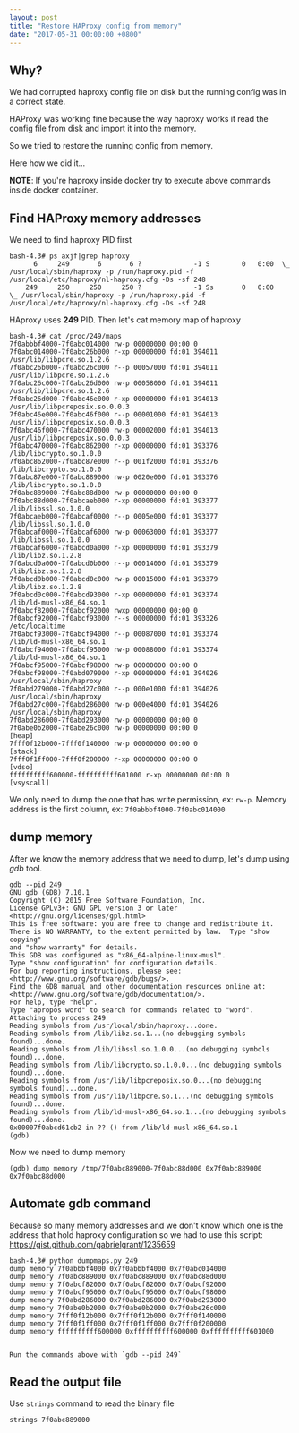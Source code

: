 ```yaml
---
layout: post
title: "Restore HAProxy config from memory"
date: "2017-05-31 00:00:00 +0800"
---
```


## Why?

We had corrupted haproxy config file on disk but the running config was in a correct state.

HAProxy was working fine because the way haproxy works it read the config file from disk
and import it into the memory.

So we tried to restore the running config from memory.

Here how we did it...

<!--more-->

**NOTE**: If you're haproxy inside docker try to execute above commands inside docker container.

## Find HAProxy memory addresses

We need to find haproxy PID first
```
bash-4.3# ps axjf|grep haproxy
      6     249       6       6 ?             -1 S        0   0:00  \_ /usr/local/sbin/haproxy -p /run/haproxy.pid -f /usr/local/etc/haproxy/nl-haproxy.cfg -Ds -sf 248
    249     250     250     250 ?             -1 Ss       0   0:00      \_ /usr/local/sbin/haproxy -p /run/haproxy.pid -f /usr/local/etc/haproxy/nl-haproxy.cfg -Ds -sf 248
```

HAproxy uses **249** PID.
Then let's cat memory map of haproxy

```
bash-4.3# cat /proc/249/maps
7f0abbbf4000-7f0abc014000 rw-p 00000000 00:00 0
7f0abc014000-7f0abc26b000 r-xp 00000000 fd:01 394011                     /usr/lib/libpcre.so.1.2.6
7f0abc26b000-7f0abc26c000 r--p 00057000 fd:01 394011                     /usr/lib/libpcre.so.1.2.6
7f0abc26c000-7f0abc26d000 rw-p 00058000 fd:01 394011                     /usr/lib/libpcre.so.1.2.6
7f0abc26d000-7f0abc46e000 r-xp 00000000 fd:01 394013                     /usr/lib/libpcreposix.so.0.0.3
7f0abc46e000-7f0abc46f000 r--p 00001000 fd:01 394013                     /usr/lib/libpcreposix.so.0.0.3
7f0abc46f000-7f0abc470000 rw-p 00002000 fd:01 394013                     /usr/lib/libpcreposix.so.0.0.3
7f0abc470000-7f0abc862000 r-xp 00000000 fd:01 393376                     /lib/libcrypto.so.1.0.0
7f0abc862000-7f0abc87e000 r--p 001f2000 fd:01 393376                     /lib/libcrypto.so.1.0.0
7f0abc87e000-7f0abc889000 rw-p 0020e000 fd:01 393376                     /lib/libcrypto.so.1.0.0
7f0abc889000-7f0abc88d000 rw-p 00000000 00:00 0
7f0abc88d000-7f0abcaeb000 r-xp 00000000 fd:01 393377                     /lib/libssl.so.1.0.0
7f0abcaeb000-7f0abcaf0000 r--p 0005e000 fd:01 393377                     /lib/libssl.so.1.0.0
7f0abcaf0000-7f0abcaf6000 rw-p 00063000 fd:01 393377                     /lib/libssl.so.1.0.0
7f0abcaf6000-7f0abcd0a000 r-xp 00000000 fd:01 393379                     /lib/libz.so.1.2.8
7f0abcd0a000-7f0abcd0b000 r--p 00014000 fd:01 393379                     /lib/libz.so.1.2.8
7f0abcd0b000-7f0abcd0c000 rw-p 00015000 fd:01 393379                     /lib/libz.so.1.2.8
7f0abcd0c000-7f0abcd93000 r-xp 00000000 fd:01 393374                     /lib/ld-musl-x86_64.so.1
7f0abcf82000-7f0abcf92000 rwxp 00000000 00:00 0
7f0abcf92000-7f0abcf93000 r--s 00000000 fd:01 393326                     /etc/localtime
7f0abcf93000-7f0abcf94000 r--p 00087000 fd:01 393374                     /lib/ld-musl-x86_64.so.1
7f0abcf94000-7f0abcf95000 rw-p 00088000 fd:01 393374                     /lib/ld-musl-x86_64.so.1
7f0abcf95000-7f0abcf98000 rw-p 00000000 00:00 0
7f0abcf98000-7f0abd079000 r-xp 00000000 fd:01 394026                     /usr/local/sbin/haproxy
7f0abd279000-7f0abd27c000 r--p 000e1000 fd:01 394026                     /usr/local/sbin/haproxy
7f0abd27c000-7f0abd286000 rw-p 000e4000 fd:01 394026                     /usr/local/sbin/haproxy
7f0abd286000-7f0abd293000 rw-p 00000000 00:00 0
7f0abe0b2000-7f0abe26c000 rw-p 00000000 00:00 0                          [heap]
7fff0f12b000-7fff0f140000 rw-p 00000000 00:00 0                          [stack]
7fff0f1ff000-7fff0f200000 r-xp 00000000 00:00 0                          [vdso]
ffffffffff600000-ffffffffff601000 r-xp 00000000 00:00 0                  [vsyscall]
```

We only need to dump the one that has write permission, ex: `rw-p`.
Memory address is the first column, ex: `7f0abbbf4000-7f0abc014000`

## dump memory

After we know the memory address that we need to dump, let's dump using *gdb* tool.

```
gdb --pid 249
GNU gdb (GDB) 7.10.1
Copyright (C) 2015 Free Software Foundation, Inc.
License GPLv3+: GNU GPL version 3 or later <http://gnu.org/licenses/gpl.html>
This is free software: you are free to change and redistribute it.
There is NO WARRANTY, to the extent permitted by law.  Type "show copying"
and "show warranty" for details.
This GDB was configured as "x86_64-alpine-linux-musl".
Type "show configuration" for configuration details.
For bug reporting instructions, please see:
<http://www.gnu.org/software/gdb/bugs/>.
Find the GDB manual and other documentation resources online at:
<http://www.gnu.org/software/gdb/documentation/>.
For help, type "help".
Type "apropos word" to search for commands related to "word".
Attaching to process 249
Reading symbols from /usr/local/sbin/haproxy...done.
Reading symbols from /lib/libz.so.1...(no debugging symbols found)...done.
Reading symbols from /lib/libssl.so.1.0.0...(no debugging symbols found)...done.
Reading symbols from /lib/libcrypto.so.1.0.0...(no debugging symbols found)...done.
Reading symbols from /usr/lib/libpcreposix.so.0...(no debugging symbols found)...done.
Reading symbols from /usr/lib/libpcre.so.1...(no debugging symbols found)...done.
Reading symbols from /lib/ld-musl-x86_64.so.1...(no debugging symbols found)...done.
0x00007f0abcd61cb2 in ?? () from /lib/ld-musl-x86_64.so.1
(gdb)
```

Now we need to dump memory
```
(gdb) dump memory /tmp/7f0abc889000-7f0abc88d000 0x7f0abc889000 0x7f0abc88d000
```

## Automate gdb command

Because so many memory addresses and we don't know which one is the address that hold
haproxy configuration so we had to use this script:
https://gist.github.com/gabrielgrant/1235659

```
bash-4.3# python dumpmaps.py 249
dump memory 7f0abbbf4000 0x7f0abbbf4000 0x7f0abc014000
dump memory 7f0abc889000 0x7f0abc889000 0x7f0abc88d000
dump memory 7f0abcf82000 0x7f0abcf82000 0x7f0abcf92000
dump memory 7f0abcf95000 0x7f0abcf95000 0x7f0abcf98000
dump memory 7f0abd286000 0x7f0abd286000 0x7f0abd293000
dump memory 7f0abe0b2000 0x7f0abe0b2000 0x7f0abe26c000
dump memory 7fff0f12b000 0x7fff0f12b000 0x7fff0f140000
dump memory 7fff0f1ff000 0x7fff0f1ff000 0x7fff0f200000
dump memory ffffffffff600000 0xffffffffff600000 0xffffffffff601000


Run the commands above with `gdb --pid 249`
```

## Read the output file

Use `strings` command to read the binary file
```
strings 7f0abc889000
```
